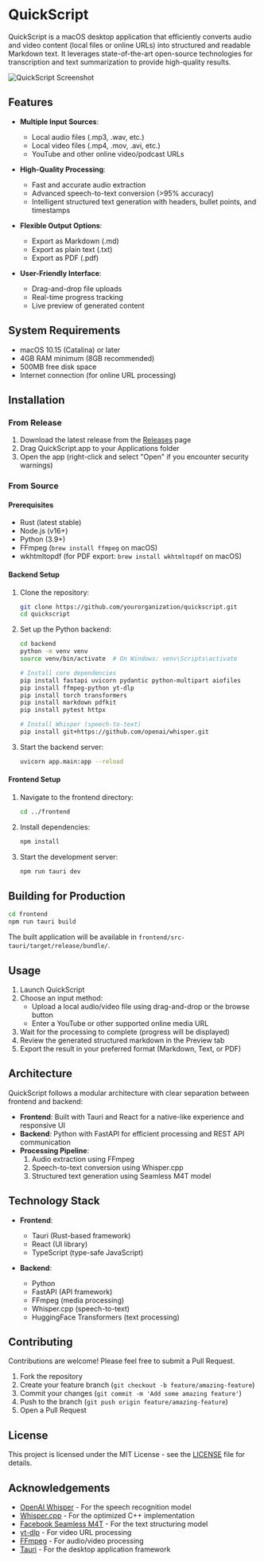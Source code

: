 # QuickScript

QuickScript is a macOS desktop application that efficiently converts audio and video content (local files or online URLs) into structured and readable Markdown text. It leverages state-of-the-art open-source technologies for transcription and text summarization to provide high-quality results.

![QuickScript Screenshot](docs/screenshots/quickscript_main.png)

## Features

- **Multiple Input Sources**:
  - Local audio files (.mp3, .wav, etc.)
  - Local video files (.mp4, .mov, .avi, etc.)
  - YouTube and other online video/podcast URLs

- **High-Quality Processing**:
  - Fast and accurate audio extraction
  - Advanced speech-to-text conversion (>95% accuracy)
  - Intelligent structured text generation with headers, bullet points, and timestamps

- **Flexible Output Options**:
  - Export as Markdown (.md)
  - Export as plain text (.txt)
  - Export as PDF (.pdf)

- **User-Friendly Interface**:
  - Drag-and-drop file uploads
  - Real-time progress tracking
  - Live preview of generated content

## System Requirements

- macOS 10.15 (Catalina) or later
- 4GB RAM minimum (8GB recommended)
- 500MB free disk space
- Internet connection (for online URL processing)

## Installation

### From Release

1. Download the latest release from the [Releases](https://github.com/yourorganization/quickscript/releases) page
2. Drag QuickScript.app to your Applications folder
3. Open the app (right-click and select "Open" if you encounter security warnings)

### From Source

#### Prerequisites

- Rust (latest stable)
- Node.js (v16+)
- Python (3.9+)
- FFmpeg (`brew install ffmpeg` on macOS)
- wkhtmltopdf (for PDF export: `brew install wkhtmltopdf` on macOS)

#### Backend Setup

1. Clone the repository:
   ```bash
   git clone https://github.com/yourorganization/quickscript.git
   cd quickscript
   ```

2. Set up the Python backend:
   ```bash
   cd backend
   python -m venv venv
   source venv/bin/activate  # On Windows: venv\Scripts\activate
   
   # Install core dependencies
   pip install fastapi uvicorn pydantic python-multipart aiofiles
   pip install ffmpeg-python yt-dlp
   pip install torch transformers
   pip install markdown pdfkit
   pip install pytest httpx
   
   # Install Whisper (speech-to-text)
   pip install git+https://github.com/openai/whisper.git
   ```

3. Start the backend server:
   ```bash
   uvicorn app.main:app --reload
   ```

#### Frontend Setup

1. Navigate to the frontend directory:
   ```bash
   cd ../frontend
   ```

2. Install dependencies:
   ```bash
   npm install
   ```

3. Start the development server:
   ```bash
   npm run tauri dev
   ```

## Building for Production

```bash
cd frontend
npm run tauri build
```

The built application will be available in `frontend/src-tauri/target/release/bundle/`.

## Usage

1. Launch QuickScript
2. Choose an input method:
   - Upload a local audio/video file using drag-and-drop or the browse button
   - Enter a YouTube or other supported online media URL
3. Wait for the processing to complete (progress will be displayed)
4. Review the generated structured markdown in the Preview tab
5. Export the result in your preferred format (Markdown, Text, or PDF)

## Architecture

QuickScript follows a modular architecture with clear separation between frontend and backend:

- **Frontend**: Built with Tauri and React for a native-like experience and responsive UI
- **Backend**: Python with FastAPI for efficient processing and REST API communication
- **Processing Pipeline**:
  1. Audio extraction using FFmpeg
  2. Speech-to-text conversion using Whisper.cpp
  3. Structured text generation using Seamless M4T model

## Technology Stack

- **Frontend**:
  - Tauri (Rust-based framework)
  - React (UI library)
  - TypeScript (type-safe JavaScript)

- **Backend**:
  - Python
  - FastAPI (API framework)
  - FFmpeg (media processing)
  - Whisper.cpp (speech-to-text)
  - HuggingFace Transformers (text processing)

## Contributing

Contributions are welcome! Please feel free to submit a Pull Request.

1. Fork the repository
2. Create your feature branch (`git checkout -b feature/amazing-feature`)
3. Commit your changes (`git commit -m 'Add some amazing feature'`)
4. Push to the branch (`git push origin feature/amazing-feature`)
5. Open a Pull Request

## License

This project is licensed under the MIT License - see the [LICENSE](LICENSE) file for details.

## Acknowledgements

- [OpenAI Whisper](https://github.com/openai/whisper) - For the speech recognition model
- [Whisper.cpp](https://github.com/ggerganov/whisper.cpp) - For the optimized C++ implementation
- [Facebook Seamless M4T](https://github.com/facebookresearch/seamless_communication) - For the text structuring model
- [yt-dlp](https://github.com/yt-dlp/yt-dlp) - For video URL processing
- [FFmpeg](https://ffmpeg.org/) - For audio/video processing
- [Tauri](https://tauri.app/) - For the desktop application framework
